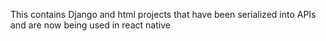 This contains Django and html projects that have
been serialized into APIs and are now being used
in react native
